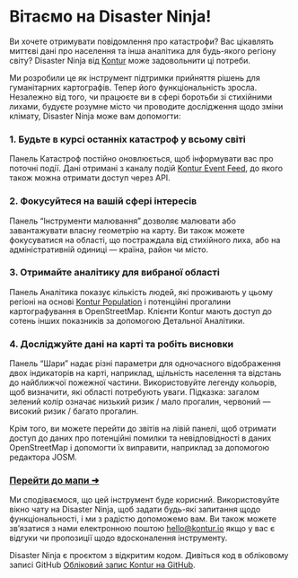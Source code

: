 Вітаємо на Disaster Ninja!
==========================

Ви хочете отримувати повідомлення про катастрофи? Вас цікавлять миттєві дані про населення та інша аналітика для будь-якого регіону світу? Disaster Ninja від [Kontur](https://www.kontur.io/) може задовольнити ці потреби.

Ми розробили це як інструмент підтримки прийняття рішень для гуманітарних картографів. Тепер його функціональність зросла. Незалежно від того, чи працюєте ви в сфері боротьби зі стихійними лихами, будуєте розумне місто чи проводите дослідження щодо зміни клімату, Disaster Ninja може вам допомогти:

### 1. Будьте в курсі останніх катастроф у всьому світі

Панель Катастроф постійно оновлюється, щоб інформувати вас про поточні події. Дані отримані з каналу подій [Kontur Event Feed](https://www.kontur.io/portfolio/event-feed/), до якого також можна отримати доступ через API.

### 2. Фокусуйтеся на вашій сфері інтересів

Панель “Інструменти малювання” дозволяє малювати або завантажувати власну геометрію на карту. Ви також можете фокусуватися на області, що постраждала від стихійного лиха, або на адміністративній одиниці — країна, район чи місто.

### 3. Отримайте аналітику для вибраної області

Панель Аналітика показує кількість людей, які проживають у цьому регіоні на основі [Kontur Population](https://data.humdata.org/dataset/kontur-population-dataset) і потенційні прогалини картографування в OpenStreetMap. Клієнти Kontur мають доступ до сотень інших показників за допомогою Детальної Аналітики.

### 4. Досліджуйте дані на карті та робіть висновки

Панель “Шари” надає різні параметри для одночасного відображення двох індикаторів на карті, наприклад, щільність населення та відстань до найближчої пожежної частини. Використовуйте легенду кольорів, щоб визначити, які області потребують уваги. Підказка: загалом зелений колір означає низький ризик / мало прогалин, червоний — високий ризик / багато прогалин.

Крім того, ви можете перейти до звітів на лівій панелі, щоб отримати доступ до даних про потенційні помилки та невідповідності в даних OpenStreetMap і допомогти їх виправити, наприклад за допомогою редактора JOSM.

### [Перейти до мапи ➜](/ "map")

Ми сподіваємося, що цей інструмент буде корисний. Використовуйте вікно чату на Disaster Ninja, щоб задати будь-які запитання щодо функціональності, і ми з радістю допоможемо вам. Ви також можете зв’язатися з нами електронною поштою [hello@kontur.io](mailto:hello@kontur.io) якщо у вас є відгуки чи пропозиції щодо вдосконалення інструменту.

Disaster Ninja є проєктом з відкритим кодом. Дивіться код в обліковому записі GitHub [Обліковий запис Kontur на GitHub](https://github.com/konturio).
